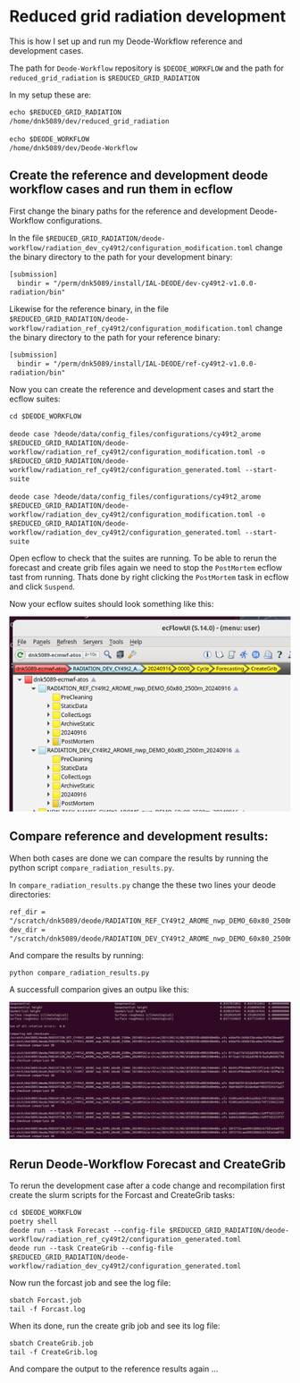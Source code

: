 # Reduced grid radiation development

This is how I set up and run my Deode-Workflow reference and development cases.

The path for ```Deode-Workflow``` repository is ```$DEODE_WORKFLOW```
and the path for ```reduced_grid_radiation``` is ```$REDUCED_GRID_RADIATION``` 

In my setup these are:
```
echo $REDUCED_GRID_RADIATION
/home/dnk5089/dev/reduced_grid_radiation

echo $DEODE_WORKFLOW
/home/dnk5089/dev/Deode-Workflow
```

## Create the reference and development deode workflow cases and run them in ecflow 
First change the binary paths for the reference and development Deode-Workflow configurations.

In the file ```$REDUCED_GRID_RADIATION/deode-workflow/radiation_dev_cy49t2/configuration_modification.toml``` change the binary directory to the path for your development binary: 
```
[submission]
  bindir = "/perm/dnk5089/install/IAL-DEODE/dev-cy49t2-v1.0.0-radiation/bin"
```

Likewise for the reference binary, in the file ```$REDUCED_GRID_RADIATION/deode-workflow/radiation_ref_cy49t2/configuration_modification.toml``` change the binary directory to the path for your reference binary: 
```
[submission]
  bindir = "/perm/dnk5089/install/IAL-DEODE/ref-cy49t2-v1.0.0-radiation/bin"
```

Now you can create the reference and development cases and start the ecflow suites:
```
cd $DEODE_WORKFLOW

deode case ?deode/data/config_files/configurations/cy49t2_arome $REDUCED_GRID_RADIATION/deode-workflow/radiation_ref_cy49t2/configuration_modification.toml -o $REDUCED_GRID_RADIATION/deode-workflow/radiation_ref_cy49t2/configuration_generated.toml --start-suite

deode case ?deode/data/config_files/configurations/cy49t2_arome $REDUCED_GRID_RADIATION/deode-workflow/radiation_dev_cy49t2/configuration_modification.toml -o $REDUCED_GRID_RADIATION/deode-workflow/radiation_dev_cy49t2/configuration_generated.toml --start-suite
```

Open ecflow to check that the suites are running. 
To be able to rerun the forecast and create grib files again we need to stop the ```PostMortem``` ecflow tast from running. Thats done by right clicking the ```PostMortem``` task in ecflow and click ```Suspend```.

Now your ecflow suites should look something like this:

![alt text](image.png)


## Compare reference and development results:
When both cases are done we can compare the results by running the python script ```compare_radiation_results.py```.

In ```compare_radiation_results.py``` change the these two lines your deode directories:

```
ref_dir = "/scratch/dnk5089/deode/RADIATION_REF_CY49t2_AROME_nwp_DEMO_60x80_2500m_20240916/archive/2024/09/16/00/"
dev_dir = "/scratch/dnk5089/deode/RADIATION_DEV_CY49t2_AROME_nwp_DEMO_60x80_2500m_20240916/archive/2024/09/16/00/"
```

And compare the results by running:

```
python compare_radiation_results.py
```

A successfull comparion gives an outpu like this:

![alt text](image-1.png)


## Rerun Deode-Workflow Forecast and CreateGrib



To rerun the development case after a code change and recompilation first create the slurm scripts for the Forcast and CreateGrib tasks:

```
cd $DEODE_WORKFLOW
poetry shell
deode run --task Forecast --config-file $REDUCED_GRID_RADIATION/deode-workflow/radiation_ref_cy49t2/configuration_generated.toml
deode run --task CreateGrib --config-file $REDUCED_GRID_RADIATION/deode-workflow/radiation_dev_cy49t2/configuration_generated.toml
```

Now run the forcast job and see the log file:

```
sbatch Forcast.job
tail -f Forcast.log
```

When its done, run the create grib job and see its log file:

```
sbatch CreateGrib.job
tail -f CreateGrib.log
````


And compare the output to the reference results again ...

